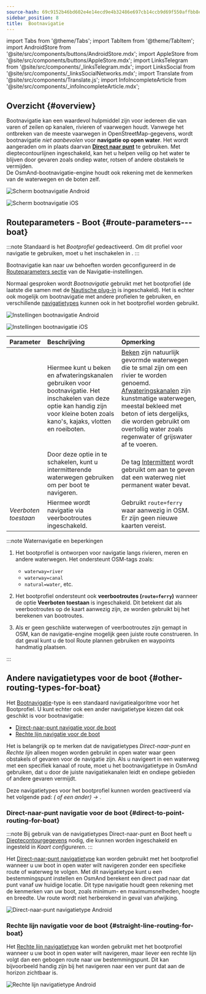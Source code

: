 ```yaml
---
source-hash: 69c9152b46bd602e4e14ecd9e4b32486e697cb14ccb9d69f550affbb8ed29cd6
sidebar_position: 8
title:  Bootnavigatie
---
```


import Tabs from '@theme/Tabs';
import TabItem from '@theme/TabItem';
import AndroidStore from '@site/src/components/buttons/AndroidStore.mdx';
import AppleStore from '@site/src/components/buttons/AppleStore.mdx';
import LinksTelegram from '@site/src/components/_linksTelegram.mdx';
import LinksSocial from '@site/src/components/_linksSocialNetworks.mdx';
import Translate from '@site/src/components/Translate.js';
import InfoIncompleteArticle from '@site/src/components/_infoIncompleteArticle.mdx';

## Overzicht {#overview}

Bootnavigatie kan een waardevol hulpmiddel zijn voor iedereen die van varen of zeilen op kanalen, rivieren of vaarwegen houdt. Vanwege het ontbreken van de meeste vaarwegen in OpenStreetMap-gegevens, wordt bootnavigatie *niet aanbevolen* voor **navigatie op open water**. Het wordt aangeraden om in plaats daarvan **[Direct naar punt](#direct-to-point-routing-for-boat)** te gebruiken. Met dieptecontourlijnen ingeschakeld, kan het u helpen veilig op het water te blijven door gevaren zoals ondiep water, rotsen of andere obstakels te vermijden.  
De OsmAnd-bootnavigatie-engine houdt ook rekening met de kenmerken van de waterwegen en de boten zelf.  

<Tabs groupId="operating-systems" queryString="current-os">

<TabItem value="android" label="Android">

![Scherm bootnavigatie Android](@site/static/img/navigation/boat/boat_navigation_android.png)

</TabItem>

<TabItem value="ios" label="iOS">  

![Scherm bootnavigatie iOS](@site/static/img/navigation/boat/boat_navigation_ios.png)  

</TabItem>

</Tabs>  

## Routeparameters - Boot {#route-parameters---boat}

:::note
Standaard is het *Bootprofiel* gedeactiveerd. Om dit profiel voor navigatie te gebruiken, moet u het inschakelen in *<Translate android="true" ids="shared_string_menu,shared_string_settings,application_profiles"/>*.
:::

Bootnavigatie kan naar uw behoeften worden geconfigureerd in de [Routeparameters sectie](../../navigation/guidance/navigation-settings.md#route-parameters) van de Navigatie-instellingen.  

Normaal gesproken wordt *Bootnavigatie* gebruikt met het bootprofiel (de laatste die samen met de [Nautische plug-in](../../plugins/nautical-charts.md) is ingeschakeld). Het is echter ook mogelijk om bootnavigatie met andere profielen te gebruiken, en verschillende [navigatietypes](#other-routing-types-for-boat) kunnen ook in het bootprofiel worden gebruikt.  


<Tabs groupId="operating-systems" queryString="current-os">

<TabItem value="android" label="Android">


![Instellingen bootnavigatie Android](@site/static/img/navigation/routing/boat_route_android.png)  

</TabItem>

<TabItem value="ios" label="iOS">

![Instellingen bootnavigatie iOS](@site/static/img/navigation/routing/boat_route_ios.png)  

</TabItem>

</Tabs>

| Parameter | Beschrijving | Opmerking |
|:------------|:---------------|:---------------|
| *<Translate android="true" ids="routing_attr_allow_streams_name"/>* | Hiermee kunt u beken en afwateringskanalen gebruiken voor bootnavigatie. Het inschakelen van deze optie kan handig zijn voor kleine boten zoals kano's, kajaks, vlotten en roeiboten. |  [Beken](https://wiki.openstreetmap.org/wiki/Tag:waterway%3Dstream) zijn natuurlijk gevormde waterwegen die te smal zijn om een rivier te worden genoemd. [Afwateringskanalen](https://wiki.openstreetmap.org/wiki/Tag:waterway%3Ddrain) zijn kunstmatige waterwegen, meestal bekleed met beton of iets dergelijks, die worden gebruikt om overtollig water zoals regenwater of grijswater af te voeren.|
| *<Translate android="true" ids="routing_attr_allow_intermittent_name"/>* |  Door deze optie in te schakelen, kunt u intermitterende waterwegen gebruiken om per boot te navigeren.   | De tag [Intermittent](https://wiki.openstreetmap.org/wiki/Key:intermittent) wordt gebruikt om aan te geven dat een waterweg niet permanent water bevat.  |
| *Veerboten toestaan* | Hiermee wordt navigatie via veerbootroutes ingeschakeld. | Gebruikt `route=ferry` waar aanwezig in OSM. Er zijn geen nieuwe kaarten vereist. |

:::note Waternavigatie en beperkingen

1. Het bootprofiel is ontworpen voor navigatie langs rivieren, meren en andere waterwegen. Het ondersteunt OSM-tags zoals:
    - `waterway=river`
    - `waterway=canal`
    - `natural=water`, etc.

2. Het bootprofiel ondersteunt ook **veerbootroutes (`route=ferry`)** wanneer de optie **Veerboten toestaan** is ingeschakeld. Dit betekent dat als veerbootroutes op de kaart aanwezig zijn, ze worden gebruikt bij het berekenen van bootroutes.

3. Als er geen geschikte waterwegen of veerbootroutes zijn gemapt in OSM, kan de navigatie-engine mogelijk geen juiste route construeren. In dat geval kunt u de tool Route plannen gebruiken en waypoints handmatig plaatsen.

:::

## Andere navigatietypes voor de boot {#other-routing-types-for-boat}

Het [Bootnavigatie](#route-parameters---boat)-type is een standaard navigatiealgoritme voor het Bootprofiel. U kunt echter ook een ander navigatietype kiezen dat ook geschikt is voor bootnavigatie:  

 - [Direct-naar-punt navigatie voor de boot](./boat-navigation.md#direct-to-point-routing-for-boat)
 - [Rechte lijn navigatie voor de boot](./boat-navigation.md#straight-line-routing-for-boat)

Het is belangrijk op te merken dat de navigatietypes *Direct-naar-punt* en *Rechte lijn* alleen mogen worden gebruikt in open water waar geen obstakels of gevaren voor de navigatie zijn. Als u navigeert in een waterweg met een specifiek kanaal of route, moet u het bootnavigatietype in OsmAnd gebruiken, dat u door de juiste navigatiekanalen leidt en ondiepe gebieden of andere gevaren vermijdt.  

Deze navigatietypes voor het bootprofiel kunnen worden geactiveerd via het volgende pad: *<Translate android="true" ids="shared_string_menu,shared_string_settings,configure_profile"/> (<Translate android="true" ids="app_mode_boat"/> of een ander) → <Translate android="true" ids="routing_settings_2,nav_type_hint"/>*.


### Direct-naar-punt navigatie voor de boot {#direct-to-point-routing-for-boat}

:::note
Bij gebruik van de navigatietypes Direct-naar-punt en Boot heeft u [Dieptecontourgegevens](../../plugins/nautical-charts.md#nautical-map-style) nodig, die kunnen worden ingeschakeld en ingesteld in *Kaart configureren*.
:::

Het [Direct-naar-punt navigatietype](./direct-to-point-routing.md) kan worden gebruikt met het bootprofiel wanneer u uw boot in open water wilt navigeren zonder een specifieke route of waterweg te volgen. Met dit navigatietype kunt u een bestemmingspunt instellen en OsmAnd berekent een direct pad naar dat punt vanaf uw huidige locatie. Dit type navigatie houdt geen rekening met de kenmerken van uw boot, zoals minimum- en maximumsnelheden, hoogte en breedte. Uw route wordt niet herberekend in geval van afwijking.

![Direct-naar-punt navigatietype Android](@site/static/img/navigation/boat/direct_navigation_type_android.png)


### Rechte lijn navigatie voor de boot {#straight-line-routing-for-boat}

Het [Rechte lijn navigatietype](./straight-line-routing) kan worden gebruikt met het bootprofiel wanneer u uw boot in open water wilt navigeren, maar liever een rechte lijn volgt dan een gebogen route naar uw bestemmingspunt. Dit kan bijvoorbeeld handig zijn bij het navigeren naar een ver punt dat aan de horizon zichtbaar is.

![Rechte lijn navigatietype Android](@site/static/img/navigation/boat/straight_navigation_type_android.png)